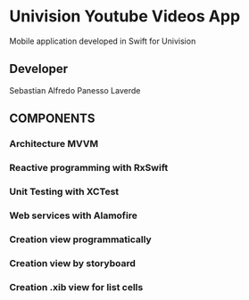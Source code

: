 
# Univision Youtube Videos App

Mobile application developed in Swift for Univision

## Developer

Sebastian Alfredo Panesso Laverde

## COMPONENTS

### Architecture MVVM
### Reactive programming with RxSwift
### Unit Testing with XCTest
### Web services with Alamofire
### Creation view programmatically
### Creation view by storyboard
### Creation .xib view for list cells







